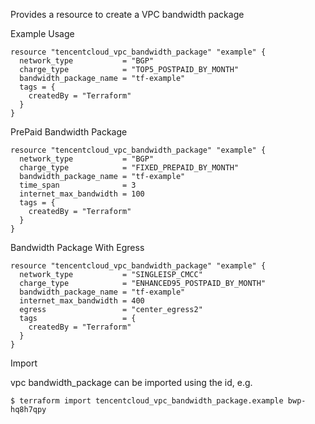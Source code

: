 Provides a resource to create a VPC bandwidth package

Example Usage

```hcl
resource "tencentcloud_vpc_bandwidth_package" "example" {
  network_type           = "BGP"
  charge_type            = "TOP5_POSTPAID_BY_MONTH"
  bandwidth_package_name = "tf-example"
  tags = {
    createdBy = "Terraform"
  }
}
```

PrePaid Bandwidth Package

```hcl
resource "tencentcloud_vpc_bandwidth_package" "example" {
  network_type           = "BGP"
  charge_type            = "FIXED_PREPAID_BY_MONTH"
  bandwidth_package_name = "tf-example"
  time_span              = 3
  internet_max_bandwidth = 100
  tags = {
    createdBy = "Terraform"
  }
}
````

Bandwidth Package With Egress

```hcl
resource "tencentcloud_vpc_bandwidth_package" "example" {
  network_type           = "SINGLEISP_CMCC"
  charge_type            = "ENHANCED95_POSTPAID_BY_MONTH"
  bandwidth_package_name = "tf-example"
  internet_max_bandwidth = 400
  egress                 = "center_egress2"
  tags                   = {
    createdBy = "Terraform"
  }
}
```

Import

vpc bandwidth_package can be imported using the id, e.g.
```
$ terraform import tencentcloud_vpc_bandwidth_package.example bwp-hq8h7qpy
```